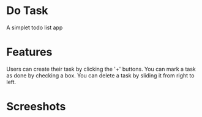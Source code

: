 # Do Task 

A simplet todo list app 

# Features 
Users can create their task by clicking the '+' buttons.
You can mark a task as done by checking a box.
You can delete a task by sliding it from right to left.

# Screeshots
